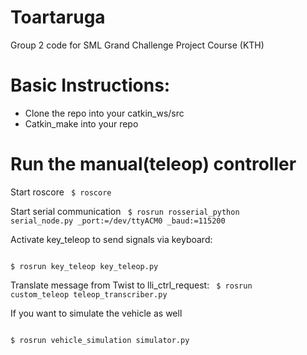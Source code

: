 # Toartaruga
Group 2 code for SML Grand Challenge Project Course (KTH)

# Basic Instructions:
- Clone the repo into your catkin_ws/src
- Catkin_make into your repo

# Run the manual(teleop) controller
Start roscore
<code>
  $ roscore
</code>

Start serial communication
<code>
$ rosrun rosserial_python serial_node.py _port:=/dev/ttyACM0 _baud:=115200
</code>

Activate key_teleop to send signals via keyboard:

<code>
$ rosrun key_teleop key_teleop.py 
</code>


Translate message from Twist to lli_ctrl_request:
<code>
$ rosrun custom_teleop teleop_transcriber.py
</code>

If you want to simulate the vehicle as well

<code>
$ rosrun vehicle_simulation simulator.py 
</code>
